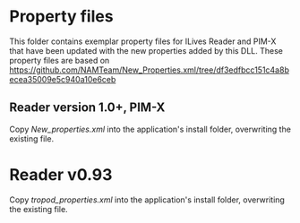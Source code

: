 # Property files

This folder contains exemplar property files for ILives Reader and PIM-X that have been updated with the new properties added by this DLL.
These property files are based on https://github.com/NAMTeam/New_Properties.xml/tree/df3edfbcc151c4a8becea35009e5c940a10e6ceb

## Reader version 1.0+, PIM-X

Copy _New_properties.xml_ into the application's install folder, overwriting the existing file.

# Reader v0.93

Copy _tropod_properties.xml_ into the application's install folder, overwriting the existing file.
